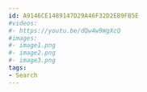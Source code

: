 ```yaml
---
id: A9146CE1489147D29A46F32D2EB9FB5E
#videos:
#- https://youtu.be/dQw4w9WgXcQ
#images:
#- image1.png
#- image2.png
#- image3.png
tags:
- Search
---
```

